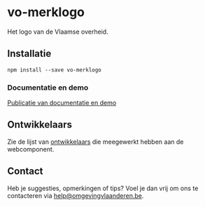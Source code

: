 # vo-merklogo

Het logo van de Vlaamse overheid.

## Installatie

```
npm install --save vo-merklogo
```

### Documentatie en demo

[Publicatie van documentatie en demo](https://milieuinfo.github.io/webcomponent-vo-merklogo)

## Ontwikkelaars

Zie de lijst van [ontwikkelaars](https://github.com/milieuinfo/webcomponent-vo-merklogo/graphs/contributors) die meegewerkt hebben aan de webcomponent.

## Contact

Heb je suggesties, opmerkingen of tips? Voel je dan vrij om ons te contacteren via help@omgevingvlaanderen.be.